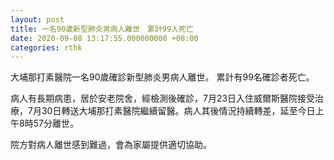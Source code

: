 ```yaml
---
layout: post
title: 一名90歲新型肺炎男病人離世　累計99人死亡
date: 2020-09-08 13:17:55.000000000 +08:00
categories: rthk
---
```


大埔那打素醫院一名90歲確診新型肺炎男病人離世。 累計有99名確診者死亡。

病人有長期病患，居於安老院舍，經檢測後確診，7月23日入住威爾斯醫院接受治療，7月30日轉送大埔那打素醫院繼續留醫。病人其後情況持續轉差，延至今日上午8時57分離世。

院方對病人離世感到難過，會為家屬提供適切協助。
